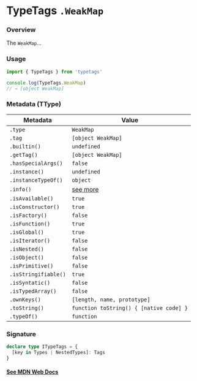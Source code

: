 # TypeTags `.WeakMap`

### Overview

The `WeakMap`...

### Usage

```js
import { TypeTags } from 'typetags'

console.log(TypeTags.WeakMap)
// → [object WeakMap]
```

### Metadata (TType)

| Metadata             | Value                                   |
| -------------------- | --------------------------------------- |
| `.type`              | `WeakMap`                               |
| `.tag`               | `[object WeakMap]`                      |
| `.builtin()`         | `undefined`                             |
| `.getTag()`          | `[object WeakMap]`                      |
| `.hasSpecialArgs()`  | `false`                                 |
| `.instance()`        | `undefined`                             |
| `.instanceTypeOf()`  | `object`                                |
| `.info()`            | [see more]()                            |
| `.isAvailable()`     | `true`                                  |
| `.isConstructor()`   | `true`                                  |
| `.isFactory()`       | `false`                                 |
| `.isFunction()`      | `true`                                  |
| `.isGlobal()`        | `true`                                  |
| `.isIterator()`      | `false`                                 |
| `.isNested()`        | `false`                                 |
| `.isObject()`        | `false`                                 |
| `.isPrimitive()`     | `false`                                 |
| `.isStringifiable()` | `true`                                  |
| `.isSyntatic()`      | `false`                                 |
| `.isTypedArray()`    | `false`                                 |
| `.ownKeys()`         | `[length, name, prototype]`             |
| `.toString()`        | `function toString() { [native code] }` |
| `.typeOf()`          | `function`                              |

### Signature

```ts
declare type ITypeTags = {
  [key in Types | NestedTypes]: Tags
}
```

#### [See MDN Web Docs](https://developer.mozilla.org/en-US/docs/Web/API/AbortController)
